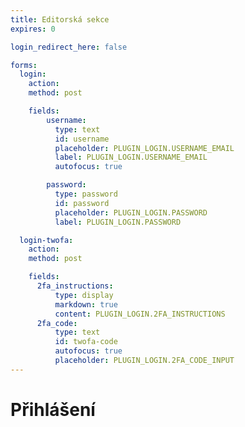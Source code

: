 ```yaml
---
title: Editorská sekce
expires: 0

login_redirect_here: false

forms:
  login:
    action:
    method: post

    fields:
        username:
          type: text
          id: username
          placeholder: PLUGIN_LOGIN.USERNAME_EMAIL
          label: PLUGIN_LOGIN.USERNAME_EMAIL
          autofocus: true

        password:
          type: password
          id: password
          placeholder: PLUGIN_LOGIN.PASSWORD
          label: PLUGIN_LOGIN.PASSWORD

  login-twofa:
    action:
    method: post

    fields:
      2fa_instructions:
          type: display
          markdown: true
          content: PLUGIN_LOGIN.2FA_INSTRUCTIONS
      2fa_code:
          type: text
          id: twofa-code
          autofocus: true
          placeholder: PLUGIN_LOGIN.2FA_CODE_INPUT
---
```


# Přihlášení
